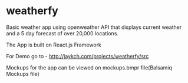 # weatherfy

Basic weather app  using openweather API that displays current weather and a 5 day forecast of over 20,000 locations.

The App is built on React.js Framework

For Demo go to - http://jaykch.com/projects/weatherfy/src

Mockups for the app can be viewed on mockups.bmpr file(Balsamiq Mockups file)
